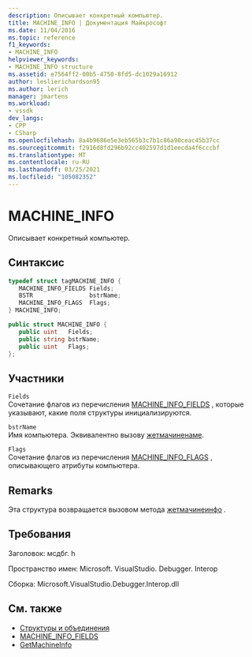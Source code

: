 ```yaml
---
description: Описывает конкретный компьютер.
title: MACHINE_INFO | Документация Майкрософт
ms.date: 11/04/2016
ms.topic: reference
f1_keywords:
- MACHINE_INFO
helpviewer_keywords:
- MACHINE_INFO structure
ms.assetid: e7564ff2-00b5-4750-8fd5-dc1029a16912
author: leslierichardson95
ms.author: lerich
manager: jmartens
ms.workload:
- vssdk
dev_langs:
- CPP
- CSharp
ms.openlocfilehash: 8a4b9686e5e3eb565b3c7b1c86a90ceac45b37cc
ms.sourcegitcommit: f2916d8fd296b92cc402597d1d1eecda4f6cccbf
ms.translationtype: MT
ms.contentlocale: ru-RU
ms.lasthandoff: 03/25/2021
ms.locfileid: "105082352"
---
```

# <a name="machine_info"></a>MACHINE_INFO
Описывает конкретный компьютер.

## <a name="syntax"></a>Синтаксис

```cpp
typedef struct tagMACHINE_INFO { 
   MACHINE_INFO_FIELDS Fields;
   BSTR                bstrName;
   MACHINE_INFO_FLAGS  Flags;
} MACHINE_INFO;
```

```csharp
public struct MACHINE_INFO { 
   public uint   Fields;
   public string bstrName;
   public uint   Flags;
};
```

## <a name="members"></a>Участники
 `Fields`\
 Сочетание флагов из перечисления [MACHINE_INFO_FIELDS](../../../extensibility/debugger/reference/machine-info-fields.md) , которые указывают, какие поля структуры инициализируются.

 `bstrName`\
 Имя компьютера. Эквивалентно вызову [жетмачиненаме](../../../extensibility/debugger/reference/idebugcoreserver2-getmachinename.md).

 `Flags`\
 Сочетание флагов из перечисления [MACHINE_INFO_FLAGS](../../../extensibility/debugger/reference/machine-info-flags.md) , описывающего атрибуты компьютера.

## <a name="remarks"></a>Remarks
 Эта структура возвращается вызовом метода [жетмачинеинфо](../../../extensibility/debugger/reference/idebugcoreserver2-getmachineinfo.md) .

## <a name="requirements"></a>Требования
 Заголовок: мсдбг. h

 Пространство имен: Microsoft. VisualStudio. Debugger. Interop

 Сборка: Microsoft.VisualStudio.Debugger.Interop.dll

## <a name="see-also"></a>См. также
- [Структуры и объединения](../../../extensibility/debugger/reference/structures-and-unions.md)
- [MACHINE_INFO_FIELDS](../../../extensibility/debugger/reference/machine-info-fields.md)
- [GetMachineInfo](../../../extensibility/debugger/reference/idebugcoreserver2-getmachineinfo.md)
